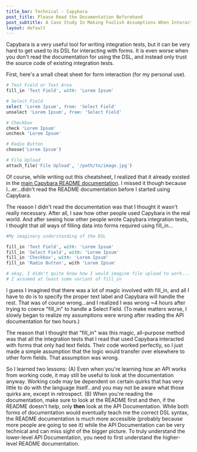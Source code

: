 ```yaml
---
title_bar: Technical - Capybara
post_title: Please Read the Documentation Beforehand
post_subtitle: A Case Study In Making Foolish Assumptions When Interacting With Forms Using Capybara
layout: default
---
```

Capybara is a very useful tool for writing integration tests, but it can be very hard to get used to its DSL for interacting with forms. It is even worse when you don't read the documentation for using the DSL, and instead only trust the source code of existing integration tests.

First, here's a small cheat sheet for form interaction (for my personal use).

```ruby
# Text Field or Text Area
fill_in 'Text Field', with: 'Lorem Ipsum'

# Select Field
select 'Lorem Ipsum', from: 'Select Field'
unselect 'Lorem Ipsum', from: 'Select Field'

# Checkbox
check 'Lorem Ipsum'
uncheck 'Lorem Ipsum'

# Radio Button
choose('Lorem Ipsum')

# File Upload
attach_file('File Upload', '/path/to/image.jpg')
```

Of course, while writing out this cheatsheet, I realized that it already  existed in the [main Capybara README documentation](https://github.com/teamcapybara/capybara#interacting-with-forms). I missed it though because I...er...didn't read the README documentation before I started using Capybara.

The reason I didn't read the documentation was that I thought it wasn't really necessary. After all, I saw how other people used Capybara in the real world. And after seeing how other people wrote Capybara integration tests, I thought that *all* ways of filling data into forms required using fill_in...

```ruby
#My imaginary understanding of the DSL

fill_in 'Text Field', with: 'Lorem Ipsum'
fill_in 'Select Field', with: 'Lorem Ipsum'
fill_in 'Checkbox', with: 'Lorem Ipsum'
fill_in 'Radio Button', with 'Lorem Ipsum'

# okay, I didn't quite know how I would imagine file upload to work...
# I assumed at least some variant of fill_in
```

I guess I imagined that there was a lot of magic involved with fill_in, and all I have to do is to specify the proper text label and Capybara will handle the rest. That was of course wrong...and I realized I was wrong ~4 hours after trying to coerce "fill_in" to handle a Select Field. (To make matters worse, I slowly began to realize my assumptions were wrong after reading the API documentation for two hours.)

The reason that I thought that "fill_in" was this magic, all-purpose method was that all the integration tests that I read that used Capybara interacted with forms that only had text fields. Their code worked perfectly, so I just made a simple assumption that the logic would transfer over elsewhere to other form fields. That assumption was wrong.

So I learned two lessons:
(A) Even when you're learning how an API works from working code, it may still be useful to look at the documentation anyway. Working code may be  dependent on certain quirks that has very little to do with the language itself...and you may not be aware what those quirks are, except in retrospect.
(B) When you're reading the documentation, make sure to look at the README first and then, if the README doesn't help, only **then** look at the API Documentation. While both forms of documentation would eventually teach me the correct DSL syntax, the README documentation is much more accessible (probably because more people are going to see it) while the API Documentation can be very technical and can miss sight of the bigger picture. To truly understand the lower-level API Documentation, you need to first understand the higher-level README documentation.